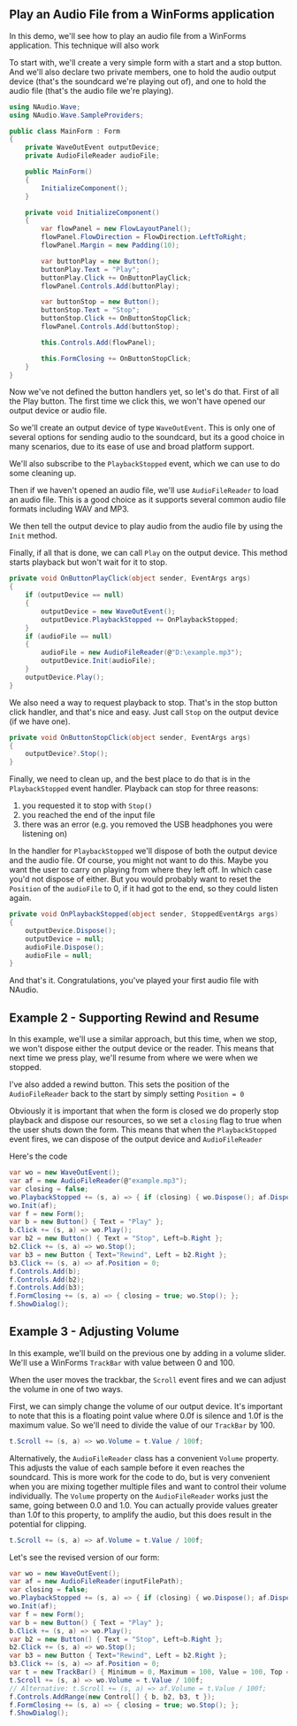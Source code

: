 ## Play an Audio File from a WinForms application

In this demo, we'll see how to play an audio file from a WinForms application. This technique will also work

To start with, we'll create a very simple form with a start and a stop button. And we'll also declare two private members, one to hold the audio output device (that's the soundcard we're playing out of), and one to hold the audio file (that's the audio file we're playing).

```c#
using NAudio.Wave;
using NAudio.Wave.SampleProviders;

public class MainForm : Form
{
    private WaveOutEvent outputDevice;
    private AudioFileReader audioFile;

    public MainForm()
    {
        InitializeComponent();
    }

    private void InitializeComponent()
    {
        var flowPanel = new FlowLayoutPanel();
        flowPanel.FlowDirection = FlowDirection.LeftToRight;
        flowPanel.Margin = new Padding(10);

        var buttonPlay = new Button();
        buttonPlay.Text = "Play";
        buttonPlay.Click += OnButtonPlayClick;
        flowPanel.Controls.Add(buttonPlay);

        var buttonStop = new Button();
        buttonStop.Text = "Stop";
        buttonStop.Click += OnButtonStopClick;
        flowPanel.Controls.Add(buttonStop);

        this.Controls.Add(flowPanel);

        this.FormClosing += OnButtonStopClick;
    }
}
```

Now we've not defined the button handlers yet, so let's do that. First of all the Play button. The first time we click this, we won't have opened our output device or audio file.

So we'll create an output device of type `WaveOutEvent`. This is only one of several options for sending audio to the soundcard, but its a good choice in many scenarios, due to its ease of use and broad platform support.

We'll also subscribe to the `PlaybackStopped` event, which we can use to do some cleaning up.

Then if we haven't opened an audio file, we'll use `AudioFileReader` to load an audio file. This is a good choice as it supports several common audio file formats including WAV and MP3.

We then tell the output device to play audio from the audio file by using the `Init` method. 

Finally, if all that is done, we can call `Play` on the output device. This method starts playback but won't wait for it to stop.

```c#
private void OnButtonPlayClick(object sender, EventArgs args)
{
    if (outputDevice == null)
    {
        outputDevice = new WaveOutEvent();
        outputDevice.PlaybackStopped += OnPlaybackStopped;
    }
    if (audioFile == null)
    {
        audioFile = new AudioFileReader(@"D:\example.mp3");
        outputDevice.Init(audioFile);
    }
    outputDevice.Play();
}
```

We also need a way to request playback to stop. That's in the stop button click handler, and that's nice and easy. Just call `Stop` on the output device (if we have one).

```c#
private void OnButtonStopClick(object sender, EventArgs args)
{
    outputDevice?.Stop();
}
```

Finally, we need to clean up, and the best place to do that is in the `PlaybackStopped` event handler. Playback can stop for three reasons: 

1. you requested it to stop with `Stop()`
2. you reached the end of the input file
3. there was an error (e.g. you removed the USB headphones you were listening on)

In the handler for `PlaybackStopped` we'll dispose of both the output device and the audio file. Of course, you might not want to do this. Maybe you want the user to carry on playing from where they left off. In which case you'd not dispose of either. But you would probably want to reset the `Position` of the `audioFile` to 0, if it had got to the end, so they could listen again.

```c#
private void OnPlaybackStopped(object sender, StoppedEventArgs args)
{
    outputDevice.Dispose();
    outputDevice = null;
    audioFile.Dispose();
    audioFile = null;
}
```

And that's it. Congratulations, you've played your first audio file with NAudio.

## Example 2 - Supporting Rewind and Resume

In this example, we'll use a similar approach, but this time, when we stop, we won't dispose either the output device or the reader. This means that next time we press play, we'll resume from where we were when we stopped.

I've also added a rewind button. This sets the position of the `AudioFileReader` back to the start by simply setting `Position = 0` 

Obviously it is important that when the form is closed we do properly stop playback and dispose our resources, so we set a `closing` flag to true when the user shuts down the form. This means that when the `PlaybackStopped` event fires, we can dispose of the output device and `AudioFileReader`

Here's the code

```c#
var wo = new WaveOutEvent();
var af = new AudioFileReader(@"example.mp3");
var closing = false;
wo.PlaybackStopped += (s, a) => { if (closing) { wo.Dispose(); af.Dispose(); } };
wo.Init(af);
var f = new Form();
var b = new Button() { Text = "Play" };
b.Click += (s, a) => wo.Play();
var b2 = new Button() { Text = "Stop", Left=b.Right };
b2.Click += (s, a) => wo.Stop();
var b3 = new Button { Text="Rewind", Left = b2.Right };
b3.Click += (s, a) => af.Position = 0;
f.Controls.Add(b);
f.Controls.Add(b2);
f.Controls.Add(b3);
f.FormClosing += (s, a) => { closing = true; wo.Stop(); };
f.ShowDialog();
```

## Example 3 - Adjusting Volume

In this example, we'll build on the previous one by adding in a volume slider. We'll use a WinForms `TrackBar` with value between 0 and 100. 

When the user moves the trackbar, the `Scroll` event fires and we can adjust the volume in one of two ways.

First, we can simply change the volume of our output device. It's important to note that this is a floating point value where 0.0f is silence and 1.0f is the maximum value. So we'll need to divide the value of our `TrackBar` by 100.

```c#
t.Scroll += (s, a) => wo.Volume = t.Value / 100f;
```

Alternatively, the `AudioFileReader` class has a convenient `Volume` property. This adjusts the value of each sample before it even reaches the soundcard. This is more work for the code to do, but is very convenient when you are mixing together multiple files and want to control their volume individually. The `Volume` property on the `AudioFileReader` works just the same, going between 0.0 and 1.0. You can actually provide values greater than 1.0f to this property, to amplify the audio, but this does result in the potential for clipping.

```c#
t.Scroll += (s, a) => af.Volume = t.Value / 100f;
```

Let's see the revised version of our form:

```c#
var wo = new WaveOutEvent();
var af = new AudioFileReader(inputFilePath);
var closing = false;
wo.PlaybackStopped += (s, a) => { if (closing) { wo.Dispose(); af.Dispose(); } };
wo.Init(af);
var f = new Form();
var b = new Button() { Text = "Play" };
b.Click += (s, a) => wo.Play();
var b2 = new Button() { Text = "Stop", Left=b.Right };
b2.Click += (s, a) => wo.Stop();
var b3 = new Button { Text="Rewind", Left = b2.Right };
b3.Click += (s, a) => af.Position = 0;
var t = new TrackBar() { Minimum = 0, Maximum = 100, Value = 100, Top = b.Bottom, TickFrequency = 10 };
t.Scroll += (s, a) => wo.Volume = t.Value / 100f;
// Alternative: t.Scroll += (s, a) => af.Volume = t.Value / 100f;
f.Controls.AddRange(new Control[] { b, b2, b3, t });
f.FormClosing += (s, a) => { closing = true; wo.Stop(); };
f.ShowDialog();
```

